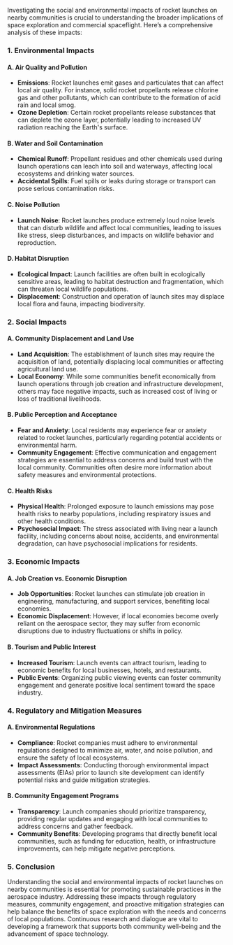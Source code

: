 Investigating the social and environmental impacts of rocket launches on nearby communities is crucial to understanding the broader implications of space exploration and commercial spaceflight. Here’s a comprehensive analysis of these impacts:

### 1. **Environmental Impacts**

#### A. Air Quality and Pollution
- **Emissions**: Rocket launches emit gases and particulates that can affect local air quality. For instance, solid rocket propellants release chlorine gas and other pollutants, which can contribute to the formation of acid rain and local smog.
- **Ozone Depletion**: Certain rocket propellants release substances that can deplete the ozone layer, potentially leading to increased UV radiation reaching the Earth's surface.

#### B. Water and Soil Contamination
- **Chemical Runoff**: Propellant residues and other chemicals used during launch operations can leach into soil and waterways, affecting local ecosystems and drinking water sources.
- **Accidental Spills**: Fuel spills or leaks during storage or transport can pose serious contamination risks.

#### C. Noise Pollution
- **Launch Noise**: Rocket launches produce extremely loud noise levels that can disturb wildlife and affect local communities, leading to issues like stress, sleep disturbances, and impacts on wildlife behavior and reproduction.

#### D. Habitat Disruption
- **Ecological Impact**: Launch facilities are often built in ecologically sensitive areas, leading to habitat destruction and fragmentation, which can threaten local wildlife populations.
- **Displacement**: Construction and operation of launch sites may displace local flora and fauna, impacting biodiversity.

### 2. **Social Impacts**

#### A. Community Displacement and Land Use
- **Land Acquisition**: The establishment of launch sites may require the acquisition of land, potentially displacing local communities or affecting agricultural land use.
- **Local Economy**: While some communities benefit economically from launch operations through job creation and infrastructure development, others may face negative impacts, such as increased cost of living or loss of traditional livelihoods.

#### B. Public Perception and Acceptance
- **Fear and Anxiety**: Local residents may experience fear or anxiety related to rocket launches, particularly regarding potential accidents or environmental harm.
- **Community Engagement**: Effective communication and engagement strategies are essential to address concerns and build trust with the local community. Communities often desire more information about safety measures and environmental protections.

#### C. Health Risks
- **Physical Health**: Prolonged exposure to launch emissions may pose health risks to nearby populations, including respiratory issues and other health conditions.
- **Psychosocial Impact**: The stress associated with living near a launch facility, including concerns about noise, accidents, and environmental degradation, can have psychosocial implications for residents.

### 3. **Economic Impacts**

#### A. Job Creation vs. Economic Disruption
- **Job Opportunities**: Rocket launches can stimulate job creation in engineering, manufacturing, and support services, benefiting local economies.
- **Economic Displacement**: However, if local economies become overly reliant on the aerospace sector, they may suffer from economic disruptions due to industry fluctuations or shifts in policy.

#### B. Tourism and Public Interest
- **Increased Tourism**: Launch events can attract tourism, leading to economic benefits for local businesses, hotels, and restaurants.
- **Public Events**: Organizing public viewing events can foster community engagement and generate positive local sentiment toward the space industry.

### 4. **Regulatory and Mitigation Measures**

#### A. Environmental Regulations
- **Compliance**: Rocket companies must adhere to environmental regulations designed to minimize air, water, and noise pollution, and ensure the safety of local ecosystems.
- **Impact Assessments**: Conducting thorough environmental impact assessments (EIAs) prior to launch site development can identify potential risks and guide mitigation strategies.

#### B. Community Engagement Programs
- **Transparency**: Launch companies should prioritize transparency, providing regular updates and engaging with local communities to address concerns and gather feedback.
- **Community Benefits**: Developing programs that directly benefit local communities, such as funding for education, health, or infrastructure improvements, can help mitigate negative perceptions.

### 5. **Conclusion**

Understanding the social and environmental impacts of rocket launches on nearby communities is essential for promoting sustainable practices in the aerospace industry. Addressing these impacts through regulatory measures, community engagement, and proactive mitigation strategies can help balance the benefits of space exploration with the needs and concerns of local populations. Continuous research and dialogue are vital to developing a framework that supports both community well-being and the advancement of space technology.
